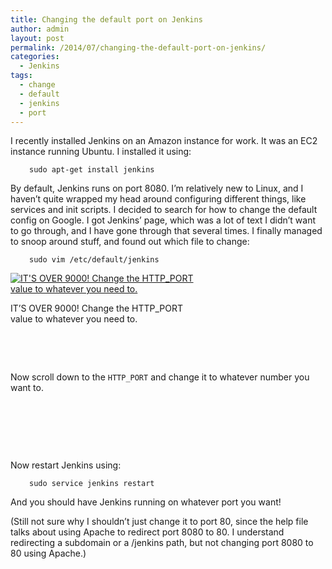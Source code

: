 ```yaml
---
title: Changing the default port on Jenkins
author: admin
layout: post
permalink: /2014/07/changing-the-default-port-on-jenkins/
categories:
  - Jenkins
tags:
  - change
  - default
  - jenkins
  - port
---
```

<p style="text-align: left;">
  I recently installed Jenkins on an Amazon instance for work. It was an EC2 instance running Ubuntu. I installed it using:
</p>

<p style="text-align: left; padding-left: 30px;">
  <code>sudo apt-get install jenkins</code>
</p>

By default, Jenkins runs on port 8080. I&#8217;m relatively new to Linux, and I haven&#8217;t quite wrapped my head around configuring different things, like services and init scripts. I decided to search for how to change the default config on Google. I got Jenkins&#8217; page, which was a lot of text I didn&#8217;t want to go through, and I have gone through that several times. I finally managed to snoop around stuff, and found out which file to change:

<p style="padding-left: 30px;">
  <code>sudo vim /etc/default/jenkins</code>
</p>

<div id="attachment_22" style="width: 310px" class="wp-caption alignleft">
  <a href="http://caffinc.com/wp-content/uploads/2014/07/jenkins_port_screenshot.png"><img class="size-medium wp-image-22" alt="IT'S OVER 9000! Change the HTTP_PORT value to whatever you need to." src="http://caffinc.com/wp-content/uploads/2014/07/jenkins_port_screenshot-300x173.png?fit=300%2C173" data-recalc-dims="1" /></a>
  
  <p class="wp-caption-text">
    IT&#8217;S OVER 9000! Change the HTTP_PORT value to whatever you need to.
  </p>
</div>

&nbsp;

&nbsp;

Now scroll down to the `HTTP_PORT` and change it to whatever number you want to.

&nbsp;

&nbsp;

&nbsp;

Now restart Jenkins using:

<p style="padding-left: 30px;">
  <code>sudo service jenkins restart</code>
</p>

And you should have Jenkins running on whatever port you want!

(Still not sure why I shouldn&#8217;t just change it to port 80, since the help file talks about using Apache to redirect port 8080 to 80. I understand redirecting a subdomain or a /jenkins path, but not changing port 8080 to 80 using Apache.)
